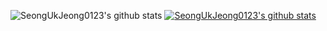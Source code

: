
<!--GitHub Stats, Most Used Languages-->
![SeongUkJeong0123's github stats](https://github-readme-stats.vercel.app/api?username=SeongUkJeong0123&show_icons=true)
[![SeongUkJeong0123's github stats](https://github-readme-stats.vercel.app/api/top-langs/?username=SeongUkJeong0123&show_icons=true&hide_border=true&title_color=004386&icon_color=004386&layout=compact)](https://github.com/SeongUkJeong0123)


<!--
**SeongUkJeong0123/SeongUkJeong0123** is a ✨ _special_ ✨ repository because its `README.md` (this file) appears on your GitHub profile.

Here are some ideas to get you started:

- 🔭 I’m currently working on ...
- 🌱 I’m currently learning ...
- 👯 I’m looking to collaborate on ...
- 🤔 I’m looking for help with ...
- 💬 Ask me about ...
- 📫 How to reach me: ...
- 😄 Pronouns: ...
- ⚡ Fun fact: ...
-->
